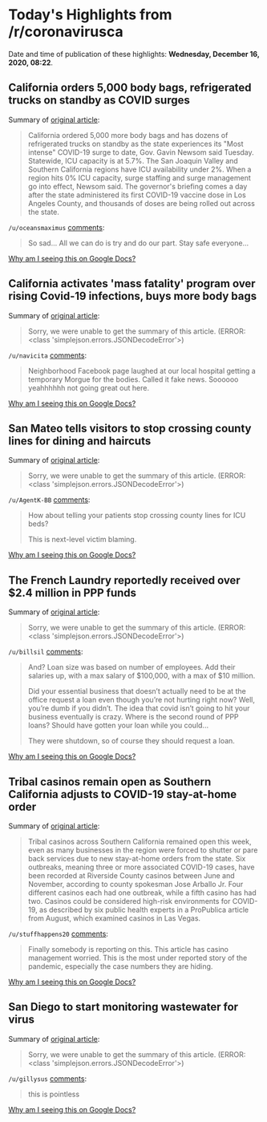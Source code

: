 # Today's Highlights from /r/coronavirusca

Date and time of publication of these highlights: **Wednesday, December 16, 2020, 08:22**.

## California orders 5,000 body bags, refrigerated trucks on standby as COVID surges

Summary of [original article](https://abcnews.go.com/US/5000-body-bags-ordered-refrigerated-trucks-standby-covid/story?id=74741632):

> California ordered 5,000 more body bags and has dozens of refrigerated trucks on standby as the state experiences its "Most intense" COVID-19 surge to date, Gov. Gavin Newsom said Tuesday. Statewide, ICU capacity is at 5.7%. The San Joaquin Valley and Southern California regions have ICU availability under 2%. When a region hits 0% ICU capacity, surge staffing and surge management go into effect, Newsom said. The governor's briefing comes a day after the state administered its first COVID-19 vaccine dose in Los Angeles County, and thousands of doses are being rolled out across the state.

`/u/oceansmaximus` [comments](https://www.reddit.com/r/CoronavirusCA/comments/kdzgg2/california_orders_5000_body_bags_refrigerated/):

> So sad... All we can do is try and do our part. Stay safe everyone...

[Why am I seeing this on Google Docs?](https://docs.google.com/document/d/1Dc6We63vOXIZsc0op-Bt4abqkYjXzOigalQqFxmvvbM/edit?usp=sharing)

## California activates 'mass fatality' program over rising Covid-19 infections, buys more body bags

Summary of [original article](https://www.cnn.com/2020/12/15/us/california-mass-fatality-program-activated/index.html):

> Sorry, we were unable to get the summary of this article. (ERROR: <class 'simplejson.errors.JSONDecodeError'>)

`/u/navicita` [comments](https://www.reddit.com/r/CoronavirusCA/comments/ke14bg/california_activates_mass_fatality_program_over/):

> Neighborhood Facebook page laughed at our local hospital getting a temporary Morgue for the bodies. Called it fake news. 
> Soooooo yeahhhhhh not going great out here.

[Why am I seeing this on Google Docs?](https://docs.google.com/document/d/1Dc6We63vOXIZsc0op-Bt4abqkYjXzOigalQqFxmvvbM/edit?usp=sharing)

## San Mateo tells visitors to stop crossing county lines for dining and haircuts

Summary of [original article](https://www.sfgate.com/bayarea/article/San-Mateo-can-I-visit-from-another-county-15801121.php):

> Sorry, we were unable to get the summary of this article. (ERROR: <class 'simplejson.errors.JSONDecodeError'>)

`/u/AgentK-BB` [comments](https://www.reddit.com/r/CoronavirusCA/comments/kdwiq9/san_mateo_tells_visitors_to_stop_crossing_county/):

> How about telling your patients stop crossing county lines for ICU beds?
> 
> This is next-level victim blaming.

[Why am I seeing this on Google Docs?](https://docs.google.com/document/d/1Dc6We63vOXIZsc0op-Bt4abqkYjXzOigalQqFxmvvbM/edit?usp=sharing)

## The French Laundry reportedly received over $2.4 million in PPP funds

Summary of [original article](https://www.sfgate.com/food/bargainbites/2011/article/The-French-Laundry-reportedly-received-over-2-4-15806263.php):

> Sorry, we were unable to get the summary of this article. (ERROR: <class 'simplejson.errors.JSONDecodeError'>)

`/u/billsil` [comments](https://www.reddit.com/r/CoronavirusCA/comments/ke8pq7/the_french_laundry_reportedly_received_over_24/):

> And?  Loan size was based on number of employees.  Add their salaries up, with a max salary of $100,000, with a max of $10 million.
> 
> Did your essential business that doesn’t actually need to be at the office request a loan even though you’re not hurting right now?  Well, you’re dumb if you didn’t.    The idea that covid isn’t going to hit your business eventually is crazy.  Where is the second round of PPP loans?  Should have gotten your loan while you could...
> 
> They were shutdown, so of course they should request a loan.

[Why am I seeing this on Google Docs?](https://docs.google.com/document/d/1Dc6We63vOXIZsc0op-Bt4abqkYjXzOigalQqFxmvvbM/edit?usp=sharing)

## Tribal casinos remain open as Southern California adjusts to COVID-19 stay-at-home order

Summary of [original article](https://www.desertsun.com/story/money/business/tourism/2020/12/12/tribal-casinos-remain-open-socal-adjusts-shutdown-order/6495025002/):

> Tribal casinos across Southern California remained open this week, even as many businesses in the region were forced to shutter or pare back services due to new stay-at-home orders from the state. Six outbreaks, meaning three or more associated COVID-19 cases, have been recorded at Riverside County casinos between June and November, according to county spokesman Jose Arballo Jr. Four different casinos each had one outbreak, while a fifth casino has had two. Casinos could be considered high-risk environments for COVID-19, as described by six public health experts in a ProPublica article from August, which examined casinos in Las Vegas.

`/u/stuffhappens20` [comments](https://www.reddit.com/r/CoronavirusCA/comments/kdnn8g/tribal_casinos_remain_open_as_southern_california/):

> Finally somebody is reporting on this. This article has casino management worried. This is the most under reported story of the pandemic, especially the case numbers they are hiding.

[Why am I seeing this on Google Docs?](https://docs.google.com/document/d/1Dc6We63vOXIZsc0op-Bt4abqkYjXzOigalQqFxmvvbM/edit?usp=sharing)

## San Diego to start monitoring wastewater for virus

Summary of [original article](https://www.google.com/amp/s/www.nbcsandiego.com/news/local/san-diego-starts-monitoring-wastewater-for-virus/2472229/%3famp):

> Sorry, we were unable to get the summary of this article. (ERROR: <class 'simplejson.errors.JSONDecodeError'>)

`/u/gillysus` [comments](https://www.reddit.com/r/CoronavirusCA/comments/ke0gil/san_diego_to_start_monitoring_wastewater_for_virus/):

> this is pointless

[Why am I seeing this on Google Docs?](https://docs.google.com/document/d/1Dc6We63vOXIZsc0op-Bt4abqkYjXzOigalQqFxmvvbM/edit?usp=sharing)

